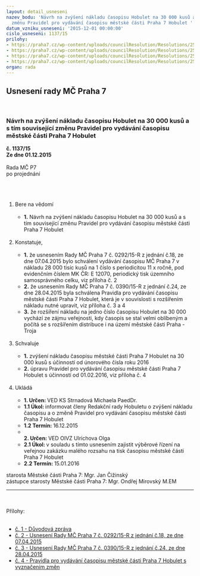 ```yaml
---
layout: detail_usneseni
nazev_bodu: 'Návrh na zvýšení nákladu časopisu Hobulet na 30 000 kusů a s tím související
  změnu Pravidel pro vydávání časopisu městské části Praha 7 Hobulet '
datum_vzniku_usneseni: '2015-12-01 00:00:00'
cislo_usneseni: 1137/15
prilohy:
- https://praha7.cz/wp-content/uploads/councilResolution/Resolutions/25712/77-15-p%c5%99%c3%adloha_%c4%8d._1_-_d%c5%afvodov%c3%a1_zpr%c3%a1va.doc
- https://praha7.cz/wp-content/uploads/councilResolution/Resolutions/25712/1137_15_pril2.doc
- https://praha7.cz/wp-content/uploads/councilResolution/Resolutions/25712/77-15-usnesen%c3%ad_rm%c4%8d_p7_%c4%8d._0390_15-r_z_%c4%8d._24,_ze_dne_28.04.2015_-_pravidla,_jednac%c3%ad_%c5%99%c3%a1d,_sazebn%c3%adk.doc
- https://praha7.cz/wp-content/uploads/councilResolution/Resolutions/25712/77-15-pravidla_pro_vyd%c3%a1v%c3%a1n%c3%ad_%c4%8dasopisu__od_01.02.2015.doc
organ: rada
---
```

<div id="ucUsn_pList" class="usn">
	<span><h2>Usnesení rady MČ Praha 7 </h2>
<br></span><div class="standBody">
<span><h3>Návrh na zvýšení nákladu časopisu Hobulet na 30 000 kusů a s tím související změnu Pravidel pro vydávání časopisu městské části Praha 7 Hobulet </h3></span><div class="center">
		<strong>č. 1137/15</strong><br>
	</div>
<div class="center">
		<strong>Ze dne 01.12.2015</strong><br><br>
	</div>Rada MČ P7<br>po projednání<br><br><br><ol>
<br><li>Bere na vědomí <br><ul>
<br><li>
<strong>1.</strong> Návrh na zvýšení nákladu časopisu Hobulet na 30 000 kusů a s tím související změnu Pravidel pro vydávání časopisu městské části Praha 7 Hobulet </li>
</ul>
<br>
</li>
<li>Konstatuje, <br><ul>
<br><li>
<strong>1.</strong> že usnesením Rady MČ Praha 7 č. 0292/15-R z jednání č.18, ze dne 07.04.2015 bylo schválení vydávání časopisu MČ Praha 7 v nákladu 28 000 tisíc kusů na 1 číslo s periodicitou 11 x ročně, pod evidenčním číslem MK ČR: E 12070, periodický tisk územního samosprávného celku, viz příloha č. 2 <br>
</li>
<li>
<strong>2.</strong> že usnesením Rady MČ Praha 7 č. 0390/15-R z jednání č.24, ze dne 28.04.2015 byla schválena Pravidla pro vydávání časopisu městské části Praha 7 Hobulet, která je v souvislosti s rozšířením nákladu nutné upravit, viz příloha č. 3 a 4 <br>
</li>
<li>
<strong>3.</strong> že rozšíření nákladu na jedno číslo časopisu Hobulet na 30 000 vychází ze zájmu veřejnosti, kdy časopis se stal velmi oblíbeným a počítá se s rozšířením distribuce i na území městské části Praha - Troja</li>
</ul>
<br>
</li>
<li>Schvaluje <br><ul>
<br><li>
<strong>1.</strong> zvýšení nákladu časopisu městské části Praha 7 Hobulet na 30 000 kusů s účinností od únorového čísla roku 2016 <br>
</li>
<li>
<strong>2.</strong> úpravu Pravidel pro vydávání časopisu městské části Praha 7 Hobulet s účinností od 01.02.2016, viz příloha č. 4 </li>
</ul>
<br>
</li>
<li>Ukládá <br><ul>
<br><li>
<strong>1. Určen: </strong>VED KS Strnadová Michaela PaedDr. <br>
</li>
<li>
<strong>1.1 Úkol: </strong>informovat členy Redakční rady Hobuletu o zvýšení nákladu časopisu a o změně Pravidel pro vydávání časopisu městské části Praha 7 Hobulet <br>
</li>
<li>
<strong>1.2 Termín: </strong>16.12.2015 <br>
</li>
<li>
<strong><br>2. Určen: </strong>VED OIVZ Ulrichova Olga <br>
</li>
<li>
<strong>2.1 Úkol: </strong>v souladu s tímto usnesením zajistit výběrové řízení na veřejnou zakázku malého rozsahu na tisk časopisu městské části Praha 7 Hobulet <br>
</li>
<li>
<strong>2.2 Termín: </strong>15.01.2016</li>
</ul>
</li>
</ol>starosta Městské části Praha 7: Mgr. Jan Čižinský<br>zástupce starosty Městské části Praha 7: Mgr. Ondřej Mirovský M.EM <br><hr>
<br><br>Přílohy: <br><ul>
<br><li>
<a href="/zdroj.aspx?typ=4&amp;id=68552&amp;sh=-660026315" target="_blank" title="Odkaz na soubor - 23 kB - nové okno">č. 1 - Důvodová zpráva </a><br>
</li>
<li>
<a href="/zdroj.aspx?typ=4&amp;Id=68821&amp;sh=1159174101" target="_blank" title="Odkaz na soubor - 35,5 kB - nové okno">č. 2 - Usnesení Rady MČ Praha 7 č. 0292/15-R z jednání č.18, ze dne 07.04.2015 </a><br>
</li>
<li>
<a href="/zdroj.aspx?typ=4&amp;id=68554&amp;sh=-659961995" target="_blank" title="Odkaz na soubor - 32 kB - nové okno">č. 3 - Usnesení Rady MČ Praha 7 č. 0390/15-R z jednání č.24, ze dne 28.04.2015</a> <br>
</li>
<li><a href="/zdroj.aspx?typ=4&amp;id=68555&amp;sh=-659087211" target="_blank" title="Odkaz na soubor - 85,5 kB - nové okno">č. 4 - Pravidla pro vydávání časopisu městské části Praha 7 Hobulet s vyznačením změn </a></li>
</ul>
</div>
</div>